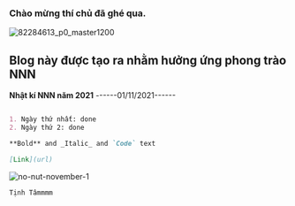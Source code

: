 
### Chào mừng thí chủ đã ghé qua.
![82284613_p0_master1200](https://user-images.githubusercontent.com/77707528/139798849-55856110-5073-4db8-afde-c523fdc0f66b.jpg)
## Blog này được tạo ra nhằm hưởng ứng phong trào NNN

**Nhật kí NNN năm 2021** ------01/11/2021------
```markdown

1. Ngày thứ nhất: done
2. Ngày thứ 2: done

**Bold** and _Italic_ and `Code` text

[Link](url)
```
![no-nut-november-1](https://user-images.githubusercontent.com/77707528/139785775-7387eabe-ae51-43cd-9f64-d0086a1849fb.jpg)

`Tịnh Tâmmmm`
